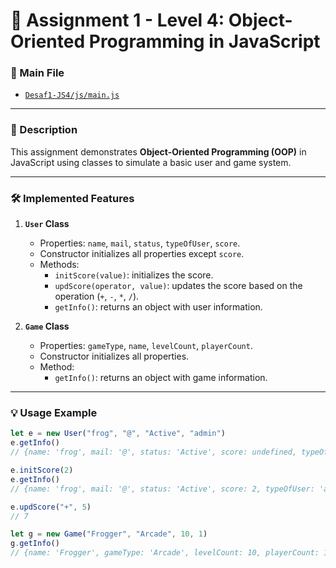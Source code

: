 # 🧾 Assignment 1 - Level 4: Object-Oriented Programming in JavaScript

### 📂 Main File
- [`Desaf1-JS4/js/main.js`](Desaf1-JS4/js/main.js)

---

### 📌 Description
This assignment demonstrates **Object-Oriented Programming (OOP)** in JavaScript using classes to simulate a basic user and game system.

---

### 🛠️ Implemented Features

1. **`User` Class**
   - Properties: `name`, `mail`, `status`, `typeOfUser`, `score`.
   - Constructor initializes all properties except `score`.
   - Methods:
     - `initScore(value)`: initializes the score.
     - `updScore(operator, value)`: updates the score based on the operation (`+`, `-`, `*`, `/`).
     - `getInfo()`: returns an object with user information.

2. **`Game` Class**
   - Properties: `gameType`, `name`, `levelCount`, `playerCount`.
   - Constructor initializes all properties.
   - Method:
     - `getInfo()`: returns an object with game information.

---

### 💡 Usage Example

```js
let e = new User("frog", "@", "Active", "admin")
e.getInfo()
// {name: 'frog', mail: '@', status: 'Active', score: undefined, typeOfUser: 'admin'}

e.initScore(2)
e.getInfo()
// {name: 'frog', mail: '@', status: 'Active', score: 2, typeOfUser: 'admin'}

e.updScore("+", 5)
// 7

let g = new Game("Frogger", "Arcade", 10, 1)
g.getInfo()
// {name: 'Frogger', gameType: 'Arcade', levelCount: 10, playerCount: 1}
